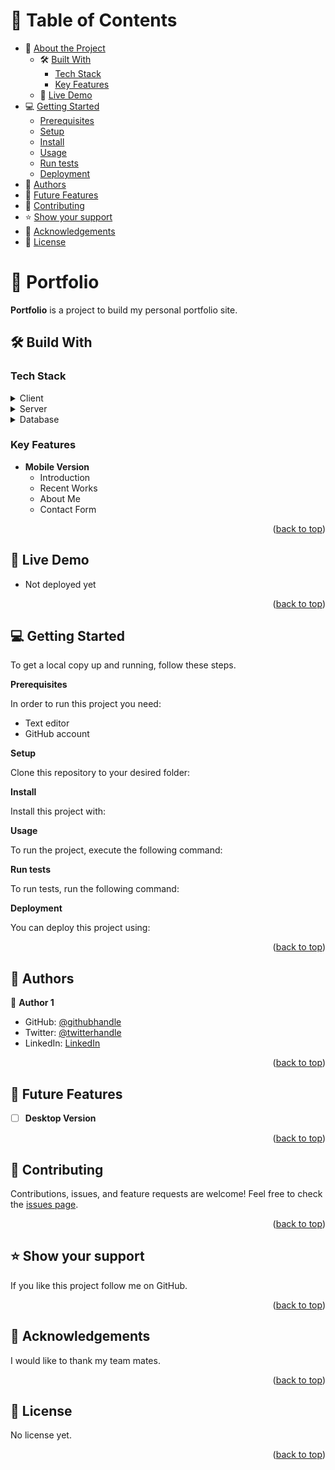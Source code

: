 # 📗 Table of Contents
- 📖 [About the Project](https://github.com/newhoteng/Portfolio/edit/main/README.md#open_book-portfolio)
  - 🛠️ [Built With](https://github.com/newhoteng/Portfolio/edit/main/README.md#hammer_and_wrench-build-with)
    - [Tech Stack](https://github.com/newhoteng/Portfolio/edit/main/README.md#tech-stack)
    - [Key Features](https://github.com/newhoteng/Portfolio/edit/main/README.md#key-features)
  - 🚀 [Live Demo](https://github.com/newhoteng/Portfolio/edit/main/README.md#rocket-live-demo)
- 💻 [Getting Started](https://github.com/newhoteng/Portfolio/edit/main/README.md#computer-getting-started)
  - [Prerequisites](https://github.com/newhoteng/Portfolio/edit/main/README.md#computer-getting-started)
  - [Setup](https://github.com/newhoteng/Portfolio/edit/main/README.md#computer-getting-started)
  - [Install](https://github.com/newhoteng/Portfolio/edit/main/README.md#computer-getting-started)
  - [Usage](https://github.com/newhoteng/Portfolio/edit/main/README.md#computer-getting-started)
  - [Run tests](https://github.com/newhoteng/Portfolio/edit/main/README.md#computer-getting-started)
  - [Deployment](https://github.com/newhoteng/Portfolio/edit/main/README.md#computer-getting-started)
- 👥 [Authors](https://github.com/newhoteng/Portfolio/edit/main/README.md#busts_in_silhouette-authors)
- 🔭 [Future Features](https://github.com/newhoteng/Portfolio/edit/main/README.md#telescope-future-features)
- 🤝 [Contributing](https://github.com/newhoteng/Portfolio/edit/main/README.md#handshake-contributing)
- ⭐ [Show your support](https://github.com/newhoteng/Portfolio/edit/main/README.md#star-show-your-support)
- 🙏 [Acknowledgements](https://github.com/newhoteng/Portfolio/edit/main/README.md#pray-acknowledgements)
- 📝 [License](https://github.com/newhoteng/Portfolio/edit/main/README.md#memo-license)


#  :open_book: Portfolio
**Portfolio** is a project to build my personal portfolio site.

## :hammer_and_wrench: Build With
### Tech Stack
<details><summary>Client</summary>
<ul>
  <li><a href="https://html.com/">HTML</a></li>
  <li><a href="https://www.w3.org/TR/CSS/#css">CSS</a></li>
</ul>
</details>
<details><summary>Server</summary>
</details>
<details><summary>Database</summary>
</details>

### Key Features
- **Mobile Version**
  - Introduction
  - Recent Works
  - About Me
  - Contact Form

<p align="right">(<a href="https://github.com/newhoteng/Portfolio#readme">back to top</a>)</p>

## :rocket: Live Demo
- Not deployed yet

<p align="right">(<a href="https://github.com/newhoteng/Portfolio#readme">back to top</a>)</p>

## :computer: Getting Started
To get a local copy up and running, follow these steps.<br>

**Prerequisites**<br>

In order to run this project you need:
- Text editor
- GitHub account<br>

**Setup**<br>

Clone this repository to your desired folder:<br>

**Install**<br>

Install this project with:<br>

**Usage**<br>

To run the project, execute the following command:<br>

**Run tests**<br>

To run tests, run the following command:<br>

**Deployment**<br>

You can deploy this project using:

<p align="right">(<a href="https://github.com/newhoteng/Portfolio#readme">back to top</a>)</p>

## :busts_in_silhouette: Authors
:bust_in_silhouette: **Author 1**
- GitHub: [@githubhandle](https://github.com/newhoteng)
- Twitter: [@twitterhandle](https://twitter.com/HarrietOteng1)
- LinkedIn: [LinkedIn](https://www.linkedin.com/in/harriet-oteng-75554666/)

<p align="right">(<a href="https://github.com/newhoteng/Portfolio#readme">back to top</a>)</p>

## :telescope: Future Features
- [ ] **Desktop Version**


<p align="right">(<a href="https://github.com/newhoteng/Portfolio#readme">back to top</a>)</p>

## :handshake: Contributing
Contributions, issues, and feature requests are welcome!
Feel free to check the [issues page](https://github.com/newhoteng/Portfolio/issues).

<p align="right">(<a href="https://github.com/newhoteng/Portfolio#readme">back to top</a>)</p>

## :star: Show your support
If you like this project follow me on GitHub.

<p align="right">(<a href="https://github.com/newhoteng/Portfolio#readme">back to top</a>)</p>

## :pray: Acknowledgements
I would like to thank my team mates.

<p align="right">(<a href="https://github.com/newhoteng/Portfolio#readme">back to top</a>)</p>
  
## :memo: License
No license yet.

<p align="right">(<a href="https://github.com/newhoteng/Portfolio#readme">back to top</a>)</p>

